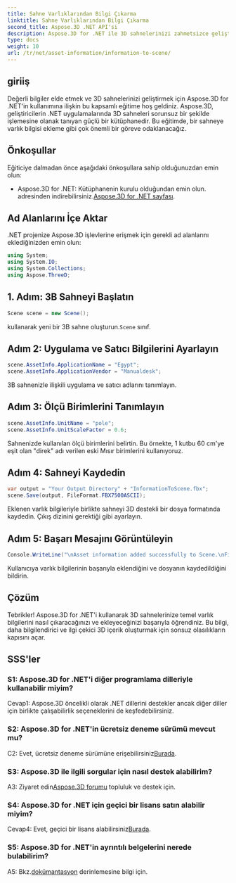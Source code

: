 ```yaml
---
title: Sahne Varlıklarından Bilgi Çıkarma
linktitle: Sahne Varlıklarından Bilgi Çıkarma
second_title: Aspose.3D .NET API'si
description: Aspose.3D for .NET ile 3D sahnelerinizi zahmetsizce geliştirin. Değerli varlık bilgilerini adım adım eklemeyi öğrenin. Dinamik bir 3D deneyimi için hemen indirin.
type: docs
weight: 10
url: /tr/net/asset-information/information-to-scene/
---
```

## giriiş

Değerli bilgiler elde etmek ve 3D sahnelerinizi geliştirmek için Aspose.3D for .NET'in kullanımına ilişkin bu kapsamlı eğitime hoş geldiniz. Aspose.3D, geliştiricilerin .NET uygulamalarında 3D sahneleri sorunsuz bir şekilde işlemesine olanak tanıyan güçlü bir kütüphanedir. Bu eğitimde, bir sahneye varlık bilgisi ekleme gibi çok önemli bir göreve odaklanacağız.

## Önkoşullar

Eğiticiye dalmadan önce aşağıdaki önkoşullara sahip olduğunuzdan emin olun:

- Aspose.3D for .NET: Kütüphanenin kurulu olduğundan emin olun. adresinden indirebilirsiniz.[Aspose.3D for .NET sayfası](https://releases.aspose.com/3d/net/).

## Ad Alanlarını İçe Aktar

.NET projenize Aspose.3D işlevlerine erişmek için gerekli ad alanlarını eklediğinizden emin olun:

```csharp
using System;
using System.IO;
using System.Collections;
using Aspose.ThreeD;
```

## 1. Adım: 3B Sahneyi Başlatın

```csharp
Scene scene = new Scene();
```

 kullanarak yeni bir 3B sahne oluşturun.`Scene` sınıf.

## Adım 2: Uygulama ve Satıcı Bilgilerini Ayarlayın

```csharp
scene.AssetInfo.ApplicationName = "Egypt";
scene.AssetInfo.ApplicationVendor = "Manualdesk";
```

3B sahnenizle ilişkili uygulama ve satıcı adlarını tanımlayın.

## Adım 3: Ölçü Birimlerini Tanımlayın

```csharp
scene.AssetInfo.UnitName = "pole";
scene.AssetInfo.UnitScaleFactor = 0.6;
```

Sahnenizde kullanılan ölçü birimlerini belirtin. Bu örnekte, 1 kutbu 60 cm'ye eşit olan "direk" adı verilen eski Mısır birimlerini kullanıyoruz.

## Adım 4: Sahneyi Kaydedin

```csharp
var output = "Your Output Directory" + "InformationToScene.fbx";
scene.Save(output, FileFormat.FBX7500ASCII);
```

Eklenen varlık bilgileriyle birlikte sahneyi 3D destekli bir dosya formatında kaydedin. Çıkış dizinini gerektiği gibi ayarlayın.

## Adım 5: Başarı Mesajını Görüntüleyin

```csharp
Console.WriteLine("\nAsset information added successfully to Scene.\nFile saved at " + output);
```

Kullanıcıya varlık bilgilerinin başarıyla eklendiğini ve dosyanın kaydedildiğini bildirin.

## Çözüm

Tebrikler! Aspose.3D for .NET'i kullanarak 3D sahnelerinize temel varlık bilgilerini nasıl çıkaracağınızı ve ekleyeceğinizi başarıyla öğrendiniz. Bu bilgi, daha bilgilendirici ve ilgi çekici 3D içerik oluşturmak için sonsuz olasılıkların kapısını açar.

## SSS'ler

### S1: Aspose.3D for .NET'i diğer programlama dilleriyle kullanabilir miyim?

Cevap1: Aspose.3D öncelikli olarak .NET dillerini destekler ancak diğer diller için birlikte çalışabilirlik seçeneklerini de keşfedebilirsiniz.

### S2: Aspose.3D for .NET'in ücretsiz deneme sürümü mevcut mu?

 C2: Evet, ücretsiz deneme sürümüne erişebilirsiniz[Burada](https://releases.aspose.com/).

### S3: Aspose.3D ile ilgili sorgular için nasıl destek alabilirim?

 A3: Ziyaret edin[Aspose.3D forumu](https://forum.aspose.com/c/3d/18) topluluk ve destek için.

### S4: Aspose.3D for .NET için geçici bir lisans satın alabilir miyim?

 Cevap4: Evet, geçici bir lisans alabilirsiniz[Burada](https://purchase.aspose.com/temporary-license/).

### S5: Aspose.3D for .NET'in ayrıntılı belgelerini nerede bulabilirim?

 A5: Bkz.[dokümantasyon](https://reference.aspose.com/3d/net/) derinlemesine bilgi için.